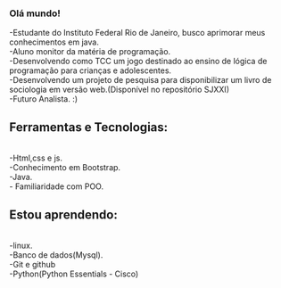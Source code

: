 ### Olá mundo! 


-Estudante do Instituto Federal Rio de Janeiro, busco aprimorar meus conhecimentos em java.<br>
-Aluno monitor da matéria de programação.<br>
-Desenvolvendo como TCC um jogo destinado ao ensino de lógica de programação para crianças e adolescentes.
<br>
-Desenvolvendo um projeto de pesquisa para disponibilizar um livro de sociologia em versão web.(Disponível no repositório SJXXI)<br>
-Futuro Analista. :)
## Ferramentas e Tecnologias:
<br>
-Html,css e js.<br>
-Conhecimento em Bootstrap.<br>
-Java.<br>
- Familiaridade com POO.<br>

## Estou aprendendo:
<br>
-linux.<br>
-Banco de dados(Mysql).<br>
-Git e github<br>
-Python(Python Essentials - Cisco)<br>




